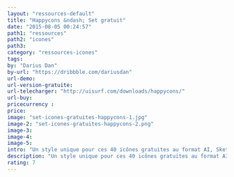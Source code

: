 ```yaml
---
layout: "ressources-default"
title: "Happycons &ndash; Set gratuit"
date: "2015-08-05 00:24:57"
path1: "ressources"
path2: "icones"
path3:
category: "ressources-icones"
tags:
by: "Darius Dan"
by-url: "https://dribbble.com/dariusdan"
url-demo:
url-version-gratuite:
url-telecharger: "http://uisurf.com/downloads/happycons/"
url-buy:
pricecurrency :
price:
image: "set-icones-gratuites-happycons-1.jpg"
image-2: "set-icones-gratuites-happycons-2.png"
image-3:
image-4:
image-5:
intro: "Un style unique pour ces 40 icônes gratuites au format AI, Sketch, PNG, SVG, EPS. Pour info, l'offre est limitée dans le temps."
description: "Un style unique pour ces 40 icônes gratuites au format AI, Sketch, PNG, SVG, EPS."
rating: 7
---
```

